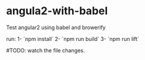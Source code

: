 # angula2-with-babel

Test angular2 using babel and browerify

run: 
	1- ´npm install´
	2- ´npm run build´
	3- ´npm run lift´	

#TODO: watch the file changes. 